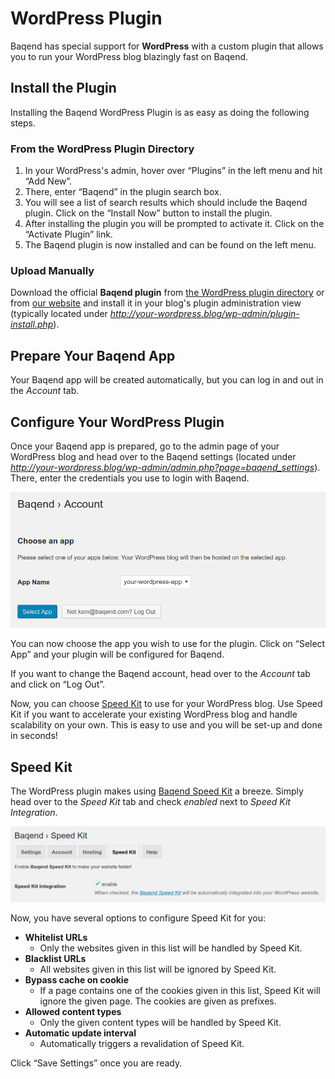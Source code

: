 # WordPress Plugin

Baqend has special support for **WordPress** with a custom plugin that allows you to run your WordPress blog blazingly fast on Baqend.


## Install the Plugin

Installing the Baqend WordPress Plugin is as easy as doing the following steps. 

### From the WordPress Plugin Directory

1. In your WordPress's admin, hover over “Plugins” in the left menu and hit “Add New”.
2. There, enter “Baqend” in the plugin search box.
3. You will see a list of search results which should include the Baqend plugin. Click on the “Install Now” button to install the plugin.
4. After installing the plugin you will be prompted to activate it. Click on the “Activate Plugin” link.
5. The Baqend plugin is now installed and can be found on the left menu.

### Upload Manually

Download the official **Baqend plugin** from [the WordPress plugin directory](https://wordpress.org/plugins/baqend/) or from [our website](https://www.baqend.com/wordpress-plugin/latest/baqend.zip) 
and install it in your blog's plugin administration view (typically located under *http://your-wordpress.blog/wp-admin/plugin-install.php*).
 

## Prepare Your Baqend App

Your Baqend app will be created automatically, but you can log in and out in the *Account* tab.


## Configure Your WordPress Plugin

Once your Baqend app is prepared, go to the admin page of your WordPress blog and head over to the Baqend settings (located under *http://your-wordpress.blog/wp-admin/admin.php?page=baqend_settings*).
There, enter the credentials you use to login with Baqend.

![Select an app](select-app.png)

You can now choose the app you wish to use for the plugin. 
Click on “Select App” and your plugin will be configured for Baqend.

If you want to change the Baqend account, head over to the *Account* tab and click on “Log Out”.

Now, you can choose [Speed Kit](#speed-kit) to use for your WordPress blog.
Use Speed Kit if you want to accelerate your existing WordPress blog and handle scalability on your own.
This is easy to use and you will be set-up and done in seconds!


## Speed Kit

The WordPress plugin makes using [Baqend Speed Kit](https://www.baqend.com/guide/topics/speed-kit/) a breeze.
Simply head over to the *Speed Kit* tab and check *enabled* next to *Speed Kit Integration*.

![Enable Speed Kit](speed-kit-enable.png)

Now, you have several options to configure Speed Kit for you:

* **Whitelist URLs**
    - Only the websites given in this list will be handled by Speed Kit.
* **Blacklist URLs**
    - All websites given in this list will be ignored by Speed Kit.
* **Bypass cache on cookie**
    - If a page contains one of the cookies given in this list, Speed Kit will ignore the given page. The cookies are given as prefixes.
* **Allowed content types**
    - Only the given content types will be handled by Speed Kit.
* **Automatic update interval**
    - Automatically triggers a revalidation of Speed Kit.

Click “Save Settings” once you are ready.

